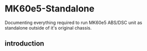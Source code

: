 # MK60e5-Standalone
Documenting everything required to run MK60e5 ABS/DSC unit as standalone outside of it's original chassis.

## introduction
